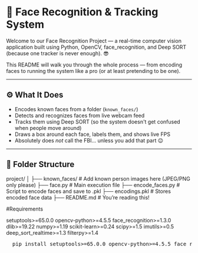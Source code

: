 
# 🧠 Face Recognition & Tracking System

Welcome to our Face Recognition Project — a real-time computer vision application built using Python, OpenCV, face_recognition, and Deep SORT (because one tracker is never enough). 😎

This README will walk you through the whole process — from encoding faces to running the system like a pro (or at least pretending to be one).

---

## ⚙️ What It Does

- Encodes known faces from a folder (`known_faces/`)
- Detects and recognizes faces from live webcam feed
- Tracks them using Deep SORT (so the system doesn't get confused when people move around)
- Draws a box around each face, labels them, and shows live FPS
- Absolutely does *not* call the FBI... unless you add that part 😉

---

## 📁 Folder Structure


project/
│
├── known_faces/           # Add known person images here (JPEG/PNG only please)
├── face.py    # Main execution file
├── encode_faces.py        # Script to encode faces and save to .pkl
├── encodings.pkl          # Stores encoded face data
├── README.md              # You’re reading this!

#Requirements

setuptools>=65.0.0
opencv-python>=4.5.5
face_recognition>=1.3.0
dlib>=19.22
numpy>=1.19
scikit-learn>=0.24
scipy>=1.5
imutils>=0.5
deep_sort_realtime>=1.3
filterpy>=1.4

<pre>  pip install setuptools>=65.0.0 opencv-python>=4.5.5 face_recognition>=1.3.0 dlib>=19.22 numpy>=1.19 scikit-learn>=0.24 scipy>=1.5 imutils>=0.5 deep_sort_realtime>=1.3 filterpy>=1.4 </pre>

